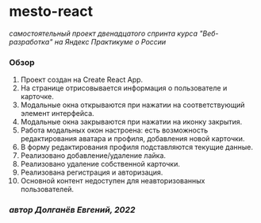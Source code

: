 # mesto-react
*самостоятельный проект двенадцатого спринта курса "Веб-разработка" на Яндекс Практикуме о России*

### Обзор
1. Проект создан на Create React App. 
2. На странице отрисовывается информация о пользователе и карточке.
3. Модальные окна открываются при нажатии на соответствующий элемент интерфейса.
4. Модальные окна закрываются при нажатии на иконку закрытия.
5. Работа модальных окон настроена: есть возможность редактирования аватара и профиля, добавления новой карточки.
6. В форму редактирования профиля подставляются текущие данные.
7. Реализовано добавление/удаление лайка.
8. Реализовано удаление собственной карточки.
9. Реализована регистрация и авторизация.
10. Основной контент недоступен для неавторизованных пользователей.


###  _автор Долганёв Евгений, 2022_
